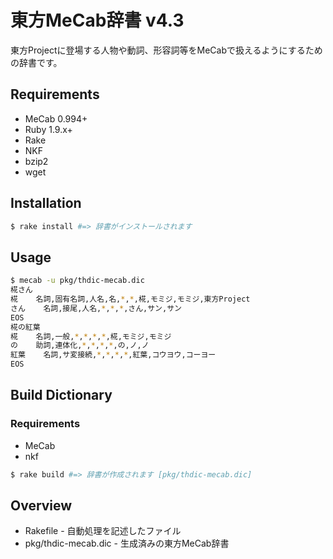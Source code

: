 # 東方MeCab辞書 v4.3

東方Projectに登場する人物や動詞、形容詞等をMeCabで扱えるようにするための辞書です。

## Requirements

- MeCab 0.994+
- Ruby 1.9.x+
- Rake
- NKF
- bzip2
- wget

## Installation

```bash
$ rake install #=> 辞書がインストールされます
```

## Usage

```bash
$ mecab -u pkg/thdic-mecab.dic
椛さん
椛    名詞,固有名詞,人名,名,*,*,椛,モミジ,モミジ,東方Project
さん    名詞,接尾,人名,*,*,*,さん,サン,サン
EOS
椛の紅葉
椛    名詞,一般,*,*,*,*,椛,モミジ,モミジ
の    助詞,連体化,*,*,*,*,の,ノ,ノ
紅葉    名詞,サ変接続,*,*,*,*,紅葉,コウヨウ,コーヨー
EOS
```

## Build Dictionary

### Requirements

- MeCab
- nkf

```bash
$ rake build #=> 辞書が作成されます [pkg/thdic-mecab.dic]
```

## Overview

- Rakefile - 自動処理を記述したファイル
- pkg/thdic-mecab.dic - 生成済みの東方MeCab辞書
